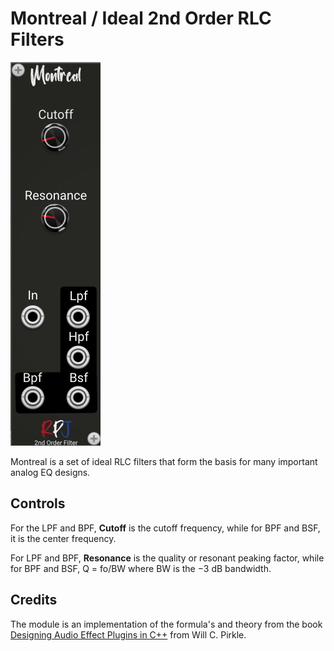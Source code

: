 # Montreal / Ideal 2nd Order RLC Filters <a name="montreal"></a>
![montreal image](./montreal.png)

Montreal is a set of ideal RLC filters that form the basis for many  important analog EQ designs. 

## Controls
For the LPF and BPF, **Cutoff** is the cutoff frequency, while for BPF and BSF, it is the center frequency.

For  LPF and BPF, **Resonance** is the quality or resonant peaking factor, while for BPF and BSF, Q = fo/BW where  BW is the −3 dB bandwidth.

## Credits
The module is an implementation of the formula's and theory from the book [Designing Audio Effect Plugins in C++](https://www.amazon.co.uk/Designing-Software-Synthesizer-Plugins-Audio/dp/0367510464) from Will C. Pirkle.